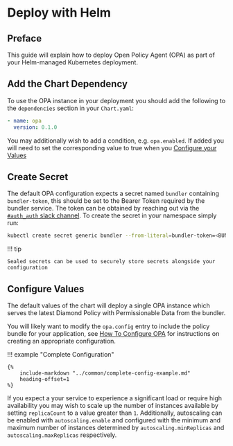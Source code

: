 # Deploy with Helm

## Preface

This guide will explain how to deploy Open Policy Agent (OPA) as part of your Helm-managed Kubernetes deployment.

## Add the Chart Dependency

To use the OPA instance in your deployment you should add the following to the `dependencies` section in your `Chart.yaml`:

```yaml
- name: opa
  version: 0.1.0
```

You may additionally wish to add a condition, e.g. `opa.enabled`. If added you will need to set the corresponding value to true when you [Configure your Values](#configure-values)

## Create Secret

The default OPA configuration expects a secret named `bundler` containing `bundler-token`, this should be set to the Bearer Token required by the bundler service. The token can be obtained by reaching out via the [`#auth_auth` slack channel](https://diamondlightsource.slack.com/archives/C03P6QB9589). To create the secret in your namespace simply run:

```bash
kubectl create secret generic bundler --from-literal=bundler-token=<BUNDLER_BEARER_TOKEN>
```

!!! tip

    Sealed secrets can be used to securely store secrets alongside your configuration

## Configure Values

The default values of the chart will deploy a single OPA instance which serves the latest Diamond Policy with Permissionable Data from the bundler.

You will likely want to modify the `opa.config` entry to include the policy bundle for your application, see [How To Configure OPA](configure-opa.md) for instructions on creating an appropriate configuration.

!!! example "Complete Configuration"

    {%
        include-markdown "../common/complete-config-example.md"
        heading-offset=1
    %}

If you expect a your service to experience a significant load or require high availability you may wish to scale up the number of instances available by setting `replicaCount` to a value greater than `1`. Additionally, autoscaling can be enabled with `autoscaling.enable` and configured with the minimum and maximum number of instances determined by `autoscaling.minReplicas` and `autoscaling.maxReplicas` respectively.
